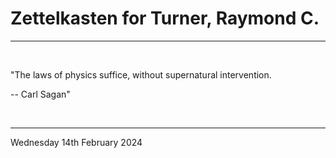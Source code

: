 # Zettelkasten for Turner, Raymond C.

---

<br>


"The laws of physics suffice, without supernatural intervention.

-- Carl Sagan"
 

</br>

---
Wednesday 14th February 2024
